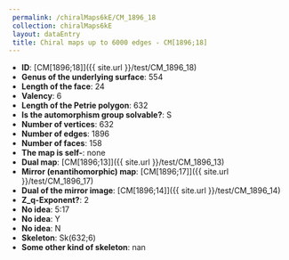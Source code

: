 ```yaml
--- 
 permalink: /chiralMaps6kE/CM_1896_18 
 collection: chiralMaps6kE
 layout: dataEntry
 title: Chiral maps up to 6000 edges - CM[1896;18]
---
```


- **ID**: [CM[1896;18]]({{ site.url }}/test/CM_1896_18)
- **Genus of the underlying surface**: 554
- **Length of the face**: 24
- **Valency**: 6
- **Length of the Petrie polygon**: 632
- **Is the automorphism group solvable?**: S
- **Number of vertices**: 632
- **Number of edges**: 1896
- **Number of faces**: 158
- **The map is self-**: none
- **Dual map**: [CM[1896;13]]({{ site.url }}/test/CM_1896_13)
- **Mirror (enantihomorphic) map**: [CM[1896;17]]({{ site.url }}/test/CM_1896_17)
- **Dual of the mirror image**: [CM[1896;14]]({{ site.url }}/test/CM_1896_14)
- **Z_q-Exponent?**: 2
- **No idea**:  5:17
- **No idea**: Y
- **No idea**: N
- **Skeleton**: Sk(632;6)
- **Some other kind of skeleton**: nan
